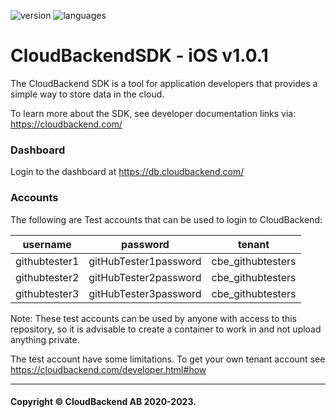 ![version](https://badgen.net/badge/version/2.1.1/green)
![languages](https://badgen.net/badge/language/iOS/purple?list=|)
# CloudBackendSDK - iOS v1.0.1
The CloudBackend SDK is a tool for application developers that provides a simple way to store data in the cloud.

To learn more about the SDK, see developer documentation links via:
https://cloudbackend.com/

### Dashboard
Login to the dashboard at
https://db.cloudbackend.com/

### Accounts
The following are Test accounts that can be used to login to CloudBackend:

| username | password | tenant |
| -------- | -------- | ------ |
| githubtester1 | gitHubTester1password | cbe_githubtesters | 
| githubtester2 | gitHubTester2password | cbe_githubtesters | 
| githubtester3 | gitHubTester3password | cbe_githubtesters | 

Note: These test accounts can be used by anyone with access to this repository,
so it is advisable to create a container to work in and not upload anything private.

The test account have some limitations. To get your own tenant account see
https://cloudbackend.com/developer.html#how

------------------------------------------------------------------------
#### Copyright © CloudBackend AB 2020-2023.
